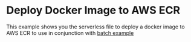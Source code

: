 # Deploy Docker Image to AWS ECR #

This example shows you the serverless file to deploy a docker image to AWS ECR to use in conjunction with [batch example](https://bitbucket.org/DanBranch/batch-s3-transfer/src/master/)
